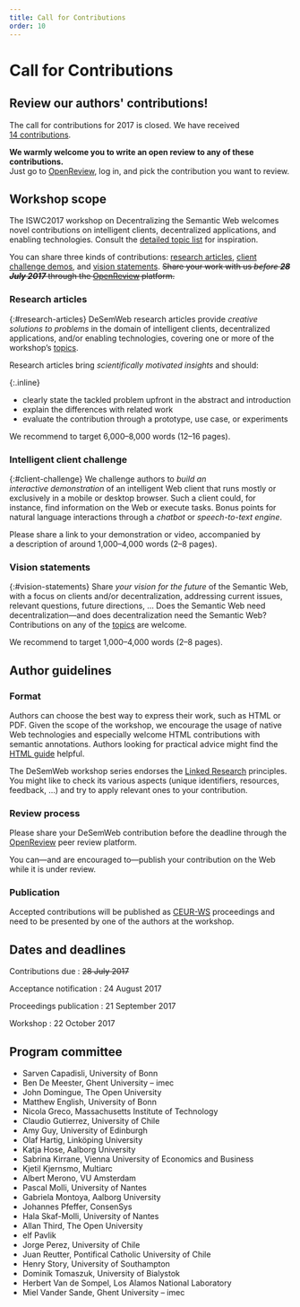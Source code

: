 ```yaml
---
title: Call for Contributions
order: 10
---
```

# Call for Contributions

## Review our authors' contributions!
The call for contributions for 2017 is closed.
We have received [14 contributions](https://openreview.net/group?id=swsa.semanticweb.org/ISWC/2017/DeSemWeb).

**We warmly welcome you to write an open review
to any of these contributions.**
<br>
Just go to [OpenReview](https://openreview.net/group?id=swsa.semanticweb.org/ISWC/2017/DeSemWeb),
log in,
and pick the contribution you want to review.

## Workshop scope
The ISWC2017 workshop on Decentralizing the Semantic Web
welcomes novel contributions on intelligent clients,
decentralized applications, and enabling technologies.
Consult the [detailed topic list](/topics/) for inspiration.

You can share three kinds of contributions:
[research articles](#research-articles),
[client challenge demos](#client-challenge),
and [vision statements](#vision-statements).
<del>
Share your work with us _before **28 July 2017**_
through the [OpenReview](https://openreview.net/group?id=swsa.semanticweb.org/ISWC/2017/DeSemWeb) platform.
</del>

### Research articles
{:#research-articles}
DeSemWeb research articles provide _creative solutions to problems_
in the domain of intelligent clients, decentralized applications,
and/or enabling technologies,
covering one or more of the workshop’s [topics](/topics/).

Research articles bring _scientifically motivated insights_ and should:

{:.inline}
- clearly state the tackled problem upfront in the abstract and introduction
- explain the differences with related work
- evaluate the contribution
  through a prototype, use case, or experiments

We recommend to target 6,000–8,000 words (12–16 pages).

### Intelligent client challenge
{:#client-challenge}
We challenge authors to _build an interactive demonstration_ of an intelligent Web client
that runs mostly or exclusively in a mobile or desktop browser.
Such a client could, for instance,
find information on the Web or execute tasks.
Bonus points for natural language interactions
through a _chatbot_ or _speech-to-text engine_.

Please share a link to your demonstration or video,
accompanied by a description of around 1,000–4,000 words (2–8 pages).

### Vision statements
{:#vision-statements}
Share _your vision for the future_ of the Semantic Web,
with a focus on clients and/or decentralization,
addressing current issues, relevant questions, future directions, …
Does the Semantic Web need decentralization—and
does decentralization need the Semantic Web?
Contributions on any of the [topics](/topics/) are welcome.

We recommend to target 1,000–4,000 words (2–8 pages).


## Author guidelines

### Format
Authors can choose the best way to express their work,
such as HTML or PDF.
Given the scope of the workshop,
we encourage the usage of native Web technologies
and especially welcome HTML contributions with semantic annotations.
Authors looking for practical advice might find the
[HTML guide](http://iswc2017.semanticweb.org/calls/html-submission-guide/) helpful.

The DeSemWeb workshop series endorses the
[Linked Research](https://linkedresearch.org/) principles.
You might like to check its various aspects
(unique identifiers, resources, feedback, …)
and try to apply relevant ones to your contribution.

### Review process
Please share your DeSemWeb contribution before the deadline
through the [OpenReview](https://openreview.net/group?id=swsa.semanticweb.org/ISWC/2017/DeSemWeb) peer review platform.

You can—and are encouraged to—publish your contribution on the Web
while it is under review.

### Publication
Accepted contributions will be published as [CEUR-WS](http://ceur-ws.org/) proceedings
and need to be presented by one of the authors at the workshop.


## Dates and deadlines
Contributions due
: <del>28 July 2017</del>

Acceptance notification
: 24 August 2017

Proceedings publication
: 21 September 2017

Workshop
: 22 October 2017


## Program committee
- Sarven Capadisli, University of Bonn
- Ben De Meester, Ghent University – imec
- John Domingue, The Open University
- Matthew English, University of Bonn
- Nicola Greco, Massachusetts Institute of Technology
- Claudio Gutierrez, University of Chile
- Amy Guy, University of Edinburgh
- Olaf Hartig, Linköping University
- Katja Hose, Aalborg University
- Sabrina Kirrane, Vienna University of Economics and Business
- Kjetil Kjernsmo, Multiarc
- Albert Merono, VU Amsterdam
- Pascal Molli, University of Nantes
- Gabriela Montoya, Aalborg University
- Johannes Pfeffer, ConsenSys
- Hala Skaf-Molli, University of Nantes
- Allan Third, The Open University
- elf Pavlik
- Jorge Perez, University of Chile
- Juan Reutter, Pontifical Catholic University of Chile
- Henry Story, University of Southampton
- Dominik Tomaszuk, University of Bialystok
- Herbert Van de Sompel, Los Alamos National Laboratory
- Miel Vander Sande, Ghent University – imec
